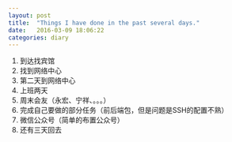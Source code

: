 ```yaml
---
layout: post
title:  "Things I have done in the past several days."
date:   2016-03-09 18:06:22
categories: diary
---
```


1. 到达找宾馆
2. 找到网络中心
3. 第二天到网络中心
4. 上班两天
5. 周末会友（永宏、宁祥、。。。）
6. 完成自己要做的部分任务（前后端包，但是问题是SSH的配置不熟）
7. 微信公众号（简单的布置公众号）
8. 还有三天回去